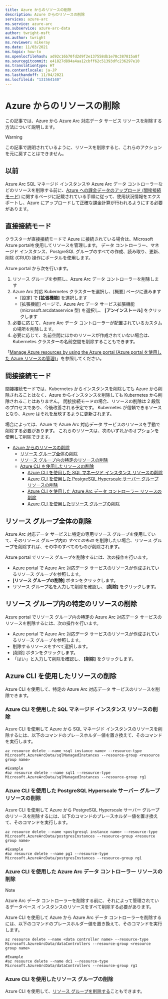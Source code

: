 ```yaml
---
title: Azure からのリソースの削除
description: Azure からのリソースの削除
services: azure-arc
ms.service: azure-arc
ms.subservice: azure-arc-data
author: twright-msft
ms.author: twright
ms.reviewer: mikeray
ms.date: 11/03/2021
ms.topic: how-to
ms.openlocfilehash: ad92c16b70fd2d9f2e137558db1e70c387815a8f
ms.sourcegitcommit: e41827d894a4aa12cbff62c51393dfc236297e10
ms.translationtype: HT
ms.contentlocale: ja-JP
ms.lasthandoff: 11/04/2021
ms.locfileid: "131564140"
---
```

# <a name="delete-resources-from-azure"></a>Azure からのリソースの削除

この記事では、Azure から Azure Arc 対応データ サービス リソースを削除する方法について説明します。

> [!WARNING]
> この記事で説明されているように、リソースを削除すると、これらのアクションを元に戻すことはできません。

## <a name="before"></a>以前

Azure Arc SQL マネージド インスタンスや Azure Arc データ コントローラーなどのリソースを削除する前に、[Azure への課金データのアップロード (間接接続モード)](view-billing-data-in-azure.md#upload-billing-data-to-azure---indirectly-connected-mode) に関するページに記載されている手順に従って、使用状況情報をエクスポートし、Azure にアップロードして正確な課金計算が行われるようにする必要があります。

## <a name="direct-connectivity-mode"></a>直接接続モード

クラスターが直接接続モードで Azure に接続されている場合は、Microsoft Azure portalを使用してリソースを管理します。 データ コントローラー、マネージド インスタンス、PostgreSQL グループのすべての作成、読み取り、更新、削除 (CRUD) 操作にポータルを使用します。

Azure portal から次を行います。
1. リソース グループを参照し、Azure Arc データ コントローラーを削除します
2. Azure Arc 対応 Kubernetes クラスターを選択し、[概要] ページに進みます
    - [設定] で **[拡張機能]** を選択します
    - [拡張機能] ページで、Azure Arc データ サービス拡張機能 (microsoft.arcdataservice 型) を選択し、 **[アンインストール]** をクリックします
3. 必要に応じて、Azure Arc データ コントローラーが配置されているカスタムの場所を削除します。
4. 必要に応じて、名前空間にほかのリソースが作成されていない場合は、Kubernetes クラスターの名前空間を削除することもできます。



「[Manage Azure resources by using the Azure portal (Azure portal を使用した Azure リソースの管理)](../../azure-resource-manager/management/manage-resources-portal.md)」を参照してください。

## <a name="indirect-connectivity-mode"></a>間接接続モード

間接接続モードでは、Kubernetes からインスタンスを削除しても Azure から削除されることはなく、Azure からインスタンスを削除しても Kubernetes から削除されることはありません。 間接接続モードの場合、リソースの削除は 2 段階のプロセスであり、今後改善される予定です。 Kubernetes が信頼できるソースとなり、Azure はそれを反映するように更新されます。

場合によっては、Azure で Azure Arc 対応データ サービスのリソースを手動で削除する必要があります。  これらのリソースは、次のいずれかのオプションを使用して削除できます。

- [Azure からのリソースの削除](#delete-resources-from-azure)
  - [リソース グループ全体の削除](#delete-an-entire-resource-group)
  - [リソース グループ内の特定のリソースの削除](#delete-specific-resources-in-the-resource-group)
  - [Azure CLI を使用したリソースの削除](#delete-resources-using-the-azure-cli)
    - [Azure CLI を使用した SQL マネージド インスタンス リソースの削除](#delete-sql-managed-instance-resources-using-the-azure-cli)
    - [Azure CLI を使用した PostgreSQL Hyperscale サーバー グループ リソースの削除](#delete-postgresql-hyperscale-server-group-resources-using-the-azure-cli)
    - [Azure CLI を使用した Azure Arc データ コントローラー リソースの削除](#delete-azure-arc-data-controller-resources-using-the-azure-cli)
    - [Azure CLI を使用したリソース グループの削除](#delete-a-resource-group-using-the-azure-cli)


## <a name="delete-an-entire-resource-group"></a>リソース グループ全体の削除

Azure Arc 対応データ サービスに特定の専用リソース グループを使用していて、そのリソース グループ内の *すべてのもの* を削除したい場合、リソース グループを削除すれば、その中のすべてのものが削除されます。  

Azure portal でリソース グループを削除するには、次の操作を行います。

- Azure portal で Azure Arc 対応データ サービスのリソースが作成されているリソース グループを参照します。
- **[リソース グループの削除]** ボタンをクリックします。
- リソース グループ名を入力して削除を確認し、 **[削除]** をクリックします。

## <a name="delete-specific-resources-in-the-resource-group"></a>リソース グループ内の特定のリソースの削除

Azure portal でリソース グループ内の特定の Azure Arc 対応データ サービスのリソースを削除するには、次の操作を行います。

- Azure portal で Azure Arc 対応データ サービスのリソースが作成されているリソース グループを参照します。
- 削除するリソースをすべて選択します。
- [削除] ボタンをクリックします。
- 「はい」と入力して削除を確認し、 **[削除]** をクリックします。

## <a name="delete-resources-using-the-azure-cli"></a>Azure CLI を使用したリソースの削除

Azure CLI を使用して、特定の Azure Arc 対応データ サービスのリソースを削除できます。

### <a name="delete-sql-managed-instance-resources-using-the-azure-cli"></a>Azure CLI を使用した SQL マネージド インスタンス リソースの削除

Azure CLI を使用して Azure から SQL マネージド インスタンスのリソースを削除するには、以下のコマンドのプレースホルダー値を置き換えて、そのコマンドを実行します。

```azurecli
az resource delete --name <sql instance name> --resource-type Microsoft.AzureArcData/sqlManagedInstances --resource-group <resource group name>

#Example
#az resource delete --name sql1 --resource-type Microsoft.AzureArcData/sqlManagedInstances --resource-group rg1
```

### <a name="delete-postgresql-hyperscale-server-group-resources-using-the-azure-cli"></a>Azure CLI を使用した PostgreSQL Hyperscale サーバー グループ リソースの削除

Azure CLI を使用して Azure から PostgreSQL Hyperscale サーバー グループのリソースを削除するには、以下のコマンドのプレースホルダー値を置き換えて、そのコマンドを実行します。

```azurecli
az resource delete --name <postgresql instance name> --resource-type Microsoft.AzureArcData/postgresInstances --resource-group <resource group name>

#Example
#az resource delete --name pg1 --resource-type Microsoft.AzureArcData/postgresInstances --resource-group rg1
```

### <a name="delete-azure-arc-data-controller-resources-using-the-azure-cli"></a>Azure CLI を使用した Azure Arc データ コントローラー リソースの削除

> [!NOTE]
> Azure Arc データ コントローラーを削除する前に、それによって管理されているデータベース インスタンスのリソースをすべて削除する必要があります。

Azure CLI を使用して Azure から Azure Arc データ コントローラーを削除するには、以下のコマンドのプレースホルダー値を置き換えて、そのコマンドを実行します。

```azurecli
az resource delete --name <data controller name> --resource-type Microsoft.AzureArcData/dataControllers --resource-group <resource group name>

#Example
#az resource delete --name dc1 --resource-type Microsoft.AzureArcData/dataControllers --resource-group rg1
```

### <a name="delete-a-resource-group-using-the-azure-cli"></a>Azure CLI を使用したリソース グループの削除

Azure CLI を使用して、[リソース グループを削除する](../../azure-resource-manager/management/delete-resource-group.md)こともできます。
